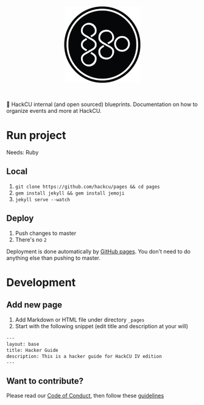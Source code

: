 
<br>
<p align="center">
  <img alt="HackCU IV" src="https://github.com/HackCU/splash-page/blob/master/img/hackcu_black.png" width="200"/>
</p>
<br>

📄 HackCU internal (and open sourced) blueprints. Documentation on how to organize events and more at HackCU.

# Run project

Needs: Ruby

## Local 

1. `git clone https://github.com/hackcu/pages && cd pages`
2. `gem install jekyll && gem install jemoji`
3. `jekyll serve --watch`

## Deploy

1. Push changes to master
2. There's no `2`

Deployment is done automatically by [GitHub pages](https://pages.github.com/). You don't need to do anything else than pushing to master.

# Development

## Add new page

1. Add Markdown or HTML file under directory `_pages`
2. Start with the following snippet (edit title and description at your will)

```liquid
---
layout: base
title: Hacker Guide
description: This is a hacker guide for HackCU IV edition
---
```

## Want to contribute?

Please read our [Code of Conduct](.github/CODE_OF_CONDUCT.md), then follow these [guidelines](.github/CONTRIBUTING.md)